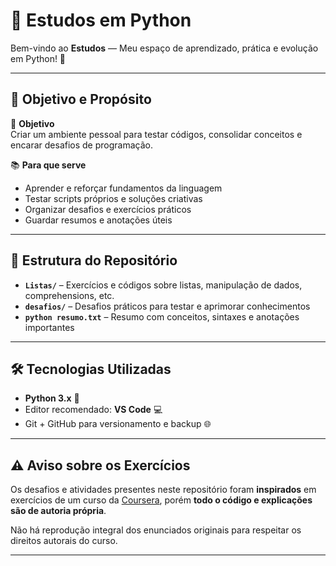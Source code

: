 # 🐍 Estudos em Python

Bem-vindo ao **Estudos** — Meu espaço de aprendizado, prática e evolução em Python! 🚀

---

## 🎯 Objetivo e Propósito

:dart: **Objetivo**  
Criar um ambiente pessoal para testar códigos, consolidar conceitos e encarar desafios de programação.

:books: **Para que serve**

- Aprender e reforçar fundamentos da linguagem
- Testar scripts próprios e soluções criativas
- Organizar desafios e exercícios práticos
- Guardar resumos e anotações úteis

---

## 📂 Estrutura do Repositório

- **`Listas/`** – Exercícios e códigos sobre listas, manipulação de dados, comprehensions, etc.
- **`desafios/`** – Desafios práticos para testar e aprimorar conhecimentos
- **`python resumo.txt`** – Resumo com conceitos, sintaxes e anotações importantes

---

## 🛠 Tecnologias Utilizadas

- **Python 3.x** 🐍
- Editor recomendado: **VS Code** 💻
- Git + GitHub para versionamento e backup 🌐

---

## ⚠️ Aviso sobre os Exercícios

Os desafios e atividades presentes neste repositório foram **inspirados** em exercícios de um curso da [Coursera](https://www.coursera.org/), porém **todo o código e explicações são de autoria própria**.

Não há reprodução integral dos enunciados originais para respeitar os direitos autorais do curso.

---
